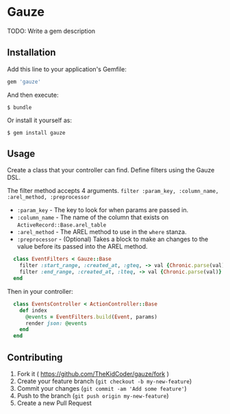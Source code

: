 # Gauze

TODO: Write a gem description

## Installation

Add this line to your application's Gemfile:

```ruby
gem 'gauze'
```

And then execute:

    $ bundle

Or install it yourself as:

    $ gem install gauze

## Usage

Create a class that your controller can find.
Define filters using the Gauze DSL.

The filter method accepts 4 arguments.
`filter :param_key, :column_name, :arel_method, :preprocessor`

* `:param_key` - The key to look for when params are passed in.
* `:column_name` - The name of the column that exists on `ActiveRecord::Base.arel_table`
* `:arel_method` - The AREL method to use in the `where` stanza.
* `:preprocessor` - (Optional) Takes a block to make an changes to the value before its passed into the AREL method. 

```ruby
  class EventFilters < Gauze::Base
    filter :start_range, :created_at, :gteq, -> val {Chronic.parse(val)}
    filter :end_range, :created_at, :lteq, -> val {Chronic.parse(val)}
  end
```

Then in your controller:
```ruby
  class EventsController < ActionController::Base
    def index
      @events = EventFilters.build(Event, params)
      render json: @events
    end
  end
```

## Contributing

1. Fork it ( https://github.com/TheKidCoder/gauze/fork )
2. Create your feature branch (`git checkout -b my-new-feature`)
3. Commit your changes (`git commit -am 'Add some feature'`)
4. Push to the branch (`git push origin my-new-feature`)
5. Create a new Pull Request
